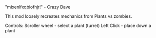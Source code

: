 "mixenlfxqbiofhjr!" - Crazy Dave

This mod loosely recreates mechanics from Plants vs zombies. 

Controls:
Scroller wheel - select a plant (turret)
Left Click - place down a plant
